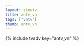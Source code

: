```yaml
--- 
layout: sieutv
title: antv_vn
tags: ["vntv"]
thumb: antv_vn
---
```

{% include tvadv key="antv_vn" %}
